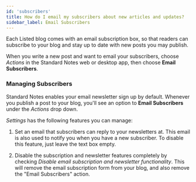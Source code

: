 ```yaml
---
id: 'subscribers'
title: How do I email my subscribers about new articles and updates?
sidebar_label: Email Subscribers
---
```


Each Listed blog comes with an email subscription box, so that readers can subscribe to your blog and stay up to date with new posts you may publish.

When you write a new post and want to email your subscribers, choose _Actions_ in the Standard Notes web or desktop app, then choose **Email Subscribers**.

### Managing Subscribers

Standard Notes enables your email newsletter sign up by default. Whenever you publish a post to your blog, you'll see an option to **Email Subscribers** under the _Actions_ drop down.

_Settings_ has the following features you can manage:

1.  Set an email that subscribers can reply to your newsletters at. This email is also used to notify you when you have a new subscriber. To disable this feature, just leave the text box empty.

2.  Disable the subscription and newsletter features completely by checking _Disable email subscription and newsletter functionality_. This will remove the email subscription form from your blog, and also remove the "Email Subscribers" action.

